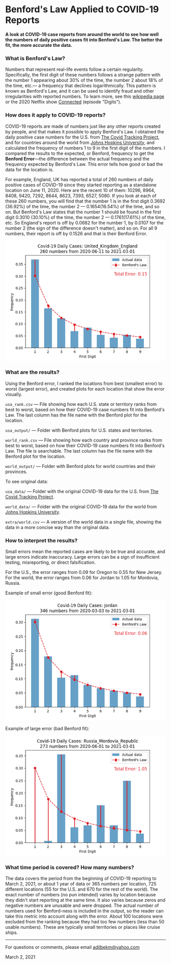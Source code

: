 # Benford's Law Applied to COVID-19 Reports

**A look at COVID-19 case reports from around the world to see how well the numbers of daily positive cases fit into Benford's Law. The better the fit, the more accurate the data.**

### What is Benford's Law?

Numbers that represent real-life events follow a certain regularity. Specifically, the first digit of these numbers follows a strange pattern with the number 1 appearing about 30% of the time, the number 2 about 18% of the time, etc.— a frequency that declines logarithmically. This pattern is known as Benford's Law, and it can be used to identify fraud and other irregularities with reported numbers. To learn more, see this [wikipedia page](https://en.wikipedia.org/wiki/benford's_law) or the 2020 Netflix show [Connected](https://www.netflix.com/title/81031737) (episode "Digits").

### How does it apply to COVID-19 reports?

COVID-19 reports are made of numbers just like any other reports created by people, and that makes it possible to apply Benford's Law. I obtained the daily positive case numbers for the U.S. from [The Covid Tracking Project](https://covidtracking.com/), and for countries around the world from [Johns Hopkins University](https://github.com/CSSEGISandData/COVID-19), and calculated the frequency of numbers 1 to 9 in the first digit of the numbers. I compared the results to the expected, or Benford, frequency to get the **Benford Error**—the difference between the actual frequency and the frequency expected by Benford's Law. This error tells how good or bad the data for the location is.

For example, England, UK has reported a total of 260 numbers of daily positive cases of COVID-19 since they started reporting as a standalone location on June 11, 2020. Here are the recent 10 of them: 10296, 8964, 8408, 9420, 7292, 8644, 8623, 7393, 6527, 5080. If you look at each of these 260 numbers, you will find that the number 1 is in the first digit 0.3692 (36.92%) of the time, the number 2 — 0.1654(16.54%) of the time, and so on. But Benford's Law states that the number 1 should be found in the first digit 0.3010 (30.10%) of the time, the number 2 — 0.1761(17.61%) of the time, etc. So England's report is off by 0.0682 for the number 1, by 0.0107 for the number 2 (the sign of the difference doesn't matter), and so on. For all 9 numbers, their report is off by 0.1526 and that is their Benford Error.

![England][plt1]

### What are the results?

Using the Benford error, I ranked the locations from best (smallest error) to worst (largest error), and created plots for each location that show the error visually. 

`usa_rank.csv` — File showing how each U.S. state or territory ranks from best to worst, based on how their COVID-19 case numbers fit into Benford's Law. The last column has the file name with the Benford plot for the location.

`usa_output/` — Folder with Benford plots for U.S. states and territories.

`world_rank.csv` — File showing how each country and province ranks from best to worst, based on how their COVID-19 case numbers fit into Benford's Law. The file is searchable. The last column has the file name with the Benford plot for the location.

`world_output/` — Folder with Benford plots for world countries and their provinces.

To see original data:

`usa_data/` — Folder with the original COVID-19 data for the U.S. from [The Covid Tracking Project](https://covidtracking.com/).

`world_data/` — Folder with the original COVID-19 data for the world from [Johns Hopkins University](https://github.com/CSSEGISandData/COVID-19).

`extra/world.csv` — A version of the world data in a single file, showing the data in a more concise way than the original data. 

### How to interpret the results?

Small errors mean the reported cases are likely to be true and accurate, and large errors indicate inaccuracy. Large errors can be a sign of insufficient testing, misreporting, or direct falsification.

For the U.S., the error ranges from 0.09 for Oregon to 0.55 for New Jersey. For the world, the error ranges from 0.06 for Jordan to 1.05 for Mordovia, Russia.

Example of small error (good Benford fit):

![Jordan][plt2]

Example of large error (bad Benford fit):

![Mordovia Russia][plt3]

### What time period is covered? How many numbers?

The data covers the period from the beginning of COVID-19 reporting to March 2, 2021, or about 1 year of data or 365 numbers per location, 725 different locations (55 for the U.S. and 670 for the rest of the world). The exact number of numbers (no pun intended) varies by location because they didn't start reporting at the same time. It also varies because zeros and negative numbers are unusable and were dropped. The actual number of numbers used for Benford-ness is included in the output, so the reader can take this metric into account along with the error. About 100 locations were excluded from the ranking because they had too few numbers (less than 50 usable numbers). These are typically small territories or places like cruise ships.  

---

For questions or comments, please email <adilbekm@yahoo.com>

March 2, 2021

[plt1]: world_output/united_kingdom_england.png
[plt2]: world_output/jordan.png
[plt3]: world_output/russia_mordovia_republic.png

